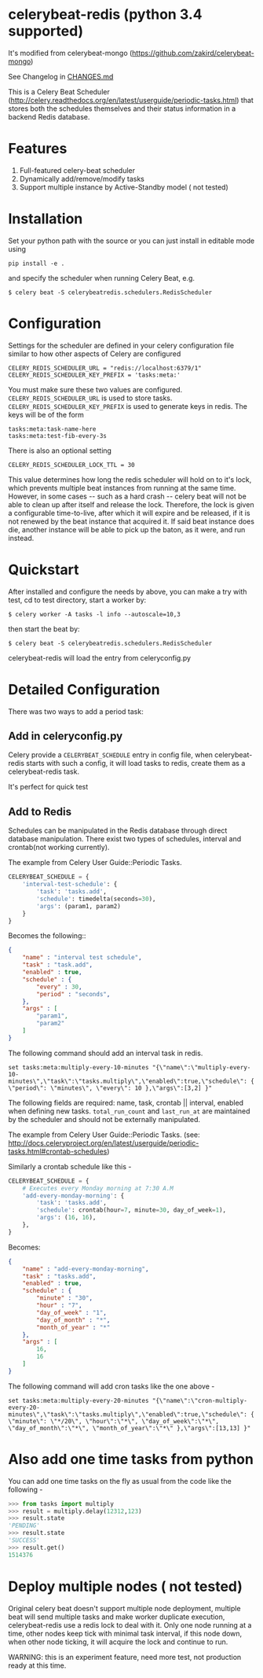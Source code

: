 
# celerybeat-redis (python 3.4 supported)

It's modified from celerybeat-mongo (https://github.com/zakird/celerybeat-mongo)

See Changelog in [CHANGES.md](./CHANGES.md)

This is a Celery Beat Scheduler (http://celery.readthedocs.org/en/latest/userguide/periodic-tasks.html)
that stores both the schedules themselves and their status
information in a backend Redis database.

# Features

1. Full-featured celery-beat scheduler
2. Dynamically add/remove/modify tasks
3. Support multiple instance by Active-Standby model ( not tested)

# Installation

Set your python path with the source or you can just install in editable mode using 

    pip install -e . 

and specify the scheduler when running Celery Beat, e.g.

    $ celery beat -S celerybeatredis.schedulers.RedisScheduler

# Configuration

Settings for the scheduler are defined in your celery configuration file
similar to how other aspects of Celery are configured

    CELERY_REDIS_SCHEDULER_URL = "redis://localhost:6379/1"
    CELERY_REDIS_SCHEDULER_KEY_PREFIX = 'tasks:meta:'

You must make sure these two values are configured. `CELERY_REDIS_SCHEDULER_URL`
is used to store tasks. `CELERY_REDIS_SCHEDULER_KEY_PREFIX` is used to generate
keys in redis. The keys will be of the form

    tasks:meta:task-name-here
    tasks:meta:test-fib-every-3s

There is also an optional setting 

    CELERY_REDIS_SCHEDULER_LOCK_TTL = 30

This value determines how long the redis scheduler will hold on to it's lock,
which prevents multiple beat instances from running at the same time. However,
in some cases -- such as a hard crash -- celery beat will not be able to clean
up after itself and release the lock. Therefore, the lock is given a
configurable time-to-live, after which it will expire and be released, if it is
not renewed by the beat instance that acquired it. If said beat instance does
die, another instance will be able to pick up the baton, as it were, and run
instead.

# Quickstart

After installed and configure the needs by above, you can make a try with test, cd to test directory, start a worker by:

    $ celery worker -A tasks -l info --autoscale=10,3

then start the beat by:

    $ celery beat -S celerybeatredis.schedulers.RedisScheduler

celerybeat-redis will load the entry from celeryconfig.py

# Detailed Configuration

There was two ways to add a period task:

## Add in celeryconfig.py

Celery provide a `CELERYBEAT_SCHEDULE` entry in config file, when
celerybeat-redis starts with such a config, it will load tasks to redis, create
them as a celerybeat-redis task.

It's perfect for quick test

## Add to Redis

Schedules can be manipulated in the Redis database through
direct database manipulation. There exist two types of schedules,
interval and crontab(not working currently).

The example from Celery User Guide::Periodic Tasks.
```python
CELERYBEAT_SCHEDULE = {
    'interval-test-schedule': {
        'task': 'tasks.add',
        'schedule': timedelta(seconds=30),
        'args': (param1, param2)
    }
}
```

Becomes the following::
```json
{
    "name" : "interval test schedule",
    "task" : "task.add",
    "enabled" : true,
    "schedule" : {
        "every" : 30,
        "period" : "seconds",
    },
    "args" : [
        "param1",
        "param2"
    ]
}
```
The following command should add an interval task in redis. 

```
set tasks:meta:multiply-every-10-minutes "{\"name\":\"multiply-every-10-minutes\",\"task\":\"tasks.multiply\",\"enabled\":true,\"schedule\": { \"period\": \"minutes\", \"every\": 10 },\"args\":[3,2] }"
```

The following fields are required: name, task, crontab || interval,
enabled when defining new tasks.
`total_run_count` and `last_run_at` are maintained by the
scheduler and should not be externally manipulated.

The example from Celery User Guide::Periodic Tasks.
(see: http://docs.celeryproject.org/en/latest/userguide/periodic-tasks.html#crontab-schedules)

Similarly a crontab schedule like this  - 

```python
CELERYBEAT_SCHEDULE = {
    # Executes every Monday morning at 7:30 A.M
    'add-every-monday-morning': {
        'task': 'tasks.add',
        'schedule': crontab(hour=7, minute=30, day_of_week=1),
        'args': (16, 16),
    },
}
```

Becomes:

```json
{
    "name" : "add-every-monday-morning",
    "task" : "tasks.add",
    "enabled" : true,
    "schedule" : {
        "minute" : "30",
        "hour" : "7",
        "day_of_week" : "1",
        "day_of_month" : "*",
        "month_of_year" : "*"
    },
    "args" : [
        16,
        16
    ]
}
```

The following command will add cron tasks like the one above - 

```
set tasks:meta:multiply-every-20-minutes "{\"name\":\"cron-multiply-every-20-minutes\",\"task\":\"tasks.multiply\",\"enabled\":true,\"schedule\": { \"minute\": \"*/20\", \"hour\":\"*\", \"day_of_week\":\"*\", \"day_of_month\":\"*\", \"month_of_year\":\"*\" },\"args\":[13,13] }"
```

# Also add one time tasks from python

You can add one time tasks on the fly as usual from the code like the following - 
```python
>>> from tasks import multiply
>>> result = multiply.delay(12312,123)
>>> result.state
'PENDING'
>>> result.state
'SUCCESS'
>>> result.get()
1514376
```

# Deploy multiple nodes ( not tested)

Original celery beat doesn't support multiple node deployment, multiple beat
will send multiple tasks and make worker duplicate execution, celerybeat-redis
use a redis lock to deal with it. Only one node running at a time, other nodes
keep tick with minimal task interval, if this node down, when other node
ticking, it will acquire the lock and continue to run.

WARNING: this is an experiment feature, need more test, not production ready at
this time.
